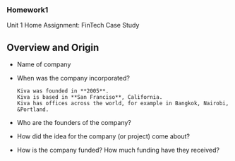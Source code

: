 ### Homework1
Unit 1 Home Assignment: FinTech Case Study

## Overview and Origin

* Name of company

* When was the company incorporated?

      Kiva was founded in **2005**. 
      Kiva is based in **San Franciso**, California. 
      Kiva has offices across the world, for example in Bangkok, Nairobi, &Portland.

* Who are the founders of the company?

* How did the idea for the company (or project) come about?

* How is the company funded? How much funding have they received?